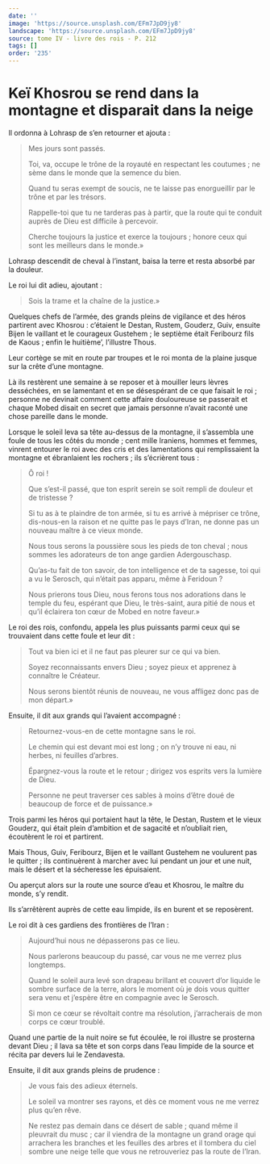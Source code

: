 ```yaml
---
date: ''
image: 'https://source.unsplash.com/EFm7JpD9jy8'
landscape: 'https://source.unsplash.com/EFm7JpD9jy8'
source: tome IV - livre des rois - P. 212
tags: []
order: '235'
---
```


# Keï Khosrou se rend dans la montagne et disparait dans la neige

Il ordonna à Lohrasp de s’en retourner et ajouta :

> Mes jours sont passés.
>
> Toi, va, occupe le trône de la royauté en respectant les coutumes ; ne sème dans le monde que la semence du bien.
>
> Quand tu seras exempt de soucis, ne te laisse pas enorgueillir par le trône et par les trésors.
>
> Rappelle-toi que tu ne tarderas pas à partir, que la route qui te conduit auprès de Dieu est difficile à percevoir.
>
> Cherche toujours la justice et exerce la toujours ; honore ceux qui sont les meilleurs dans le monde.»

Lohrasp descendit de cheval à l’instant, baisa la terre et resta absorbé par la douleur.

Le roi lui dit adieu, ajoutant :

> Sois la trame et la chaîne de la justice.»

Quelques chefs de l’armée, des grands pleins de vigilance et des héros partirent avec Khosrou : c’étaient le Destan, Rustem, Gouderz, Guiv, ensuite Bijen le vaillant et le courageux Gustehem ; le septième était Feribourz fils de Kaous ; enfin le huitième’, l’illustre Thous.

Leur cortège se mit en route par troupes et le roi monta de la plaine jusque sur la crête d’une montagne.

Là ils restèrent une semaine à se reposer et à mouiller leurs lèvres desséchées, en se lamentant et en se désespérant de ce que faisait le roi ; personne ne devinait comment cette affaire douloureuse se passerait et chaque Mobed disait en secret que jamais personne n’avait raconté une chose pareille dans le monde.

Lorsque le soleil leva sa tête au-dessus de la montagne, il s’assembla une foule de tous les côtés du monde ; cent mille Iraniens, hommes et femmes, vinrent entourer le roi avec des cris et des lamentations qui remplissaient la montagne et ébranlaient les rochers ; ils s’écrièrent tous :

> Ô roi !
>
> Que s’est-il passé, que ton esprit serein se soit rempli de douleur et de tristesse ?
>
> Si tu as à te plaindre de ton armée, si tu es arrivé à mépriser ce trône, dis-nous-en la raison et ne quitte pas le pays d’Iran, ne donne pas un nouveau maître à ce vieux monde.
>
> Nous tous serons la poussière sous les pieds de ton cheval ; nous sommes les adorateurs de ton ange gardien Adergouschasp.
>
> Qu’as-tu fait de ton savoir, de ton intelligence et de ta sagesse, toi qui a vu le Serosch, qui n’était pas apparu, même à Feridoun ?
>
> Nous prierons tous Dieu, nous ferons tous nos adorations dans le temple du feu, espérant que Dieu, le très-saint, aura pitié de nous et qu’il éclairera ton cœur de Mobed en notre faveur.»

Le roi des rois, confondu, appela les plus puissants parmi ceux qui se trouvaient dans cette foule et leur dit :

> Tout va bien ici et il ne faut pas pleurer sur ce qui va bien.
>
> Soyez reconnaissants envers Dieu ; soyez pieux et apprenez à connaître le Créateur.
>
> Nous serons bientôt réunis de nouveau, ne vous affligez donc pas de mon départ.»

Ensuite, il dit aux grands qui l’avaient accompagné :

> Retournez-vous-en de cette montagne sans le roi.
>
> Le chemin qui est devant moi est long ; on n’y trouve ni eau, ni herbes, ni feuilles d’arbres.
>
> Épargnez-vous la route et le retour ; dirigez vos esprits vers la lumière de Dieu.
>
> Personne ne peut traverser ces sables à moins d’être doué de beaucoup de force et de puissance.»

Trois parmi les héros qui portaient haut la tête, le Destan, Rustem et le vieux Gouderz, qui était plein d’ambition et de sagacité et n’oubliait rien, écoutèrent le roi et partirent.

Mais Thous, Guiv, Feribourz, Bijen et le vaillant Gustehem ne voulurent pas le quitter ; ils continuèrent à marcher avec lui pendant un jour et une nuit, mais le désert et la sécheresse les épuisaient.

Ou aperçut alors sur la route une source d’eau et Khosrou, le maître du monde, s’y rendit.

Ils s’arrêtèrent auprès de cette eau limpide, ils en burent et se reposèrent.

Le roi dit à ces gardiens des frontières de l’Iran :

> Aujourd’hui nous ne dépasserons pas ce lieu.
>
> Nous parlerons beaucoup du passé, car vous ne me verrez plus longtemps.
>
> Quand le soleil aura levé son drapeau brillant et couvert d’or liquide le sombre surface de la terre, alors le moment où je dois vous quitter sera venu et j’espère être en compagnie avec le Serosch.
>
> Si mon ce cœur se révoltait contre ma résolution, j’arracherais de mon corps ce cœur troublé.

Quand une partie de la nuit noire se fut écoulée, le roi illustre se prosterna devant Dieu ; il lava sa tête et son corps dans l’eau limpide de la source et récita par devers lui le Zendavesta.

Ensuite, il dit aux grands pleins de prudence :

> Je vous fais des adieux éternels.
>
> Le soleil va montrer ses rayons, et dès ce moment vous ne me verrez plus qu’en rêve.
>
> Ne restez pas demain dans ce désert de sable ; quand même il pleuvrait du musc ; car il viendra de la montagne un grand orage qui arrachera les branches et les feuilles des arbres et il tombera du ciel sombre une neige telle que vous ne retrouveriez pas la route de l’Iran.
